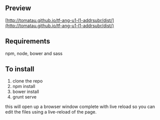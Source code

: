 ## Preview
[http://tomatau.github.io/tf-ang-u1-l1-addrsubr/dist/](http://tomatau.github.io/tf-ang-u1-l1-addrsubr/dist/)

## Requirements
npm, node, bower and sass

## To install

1. clone the repo
2. npm install
3. bower install
4. grunt serve

this will open up a browser window complete with live reload so you can edit the files using a live-reload of the page.